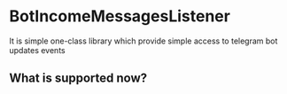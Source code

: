 # BotIncomeMessagesListener

It is simple one-class library which provide simple access to telegram bot
updates events

## What is supported now?



